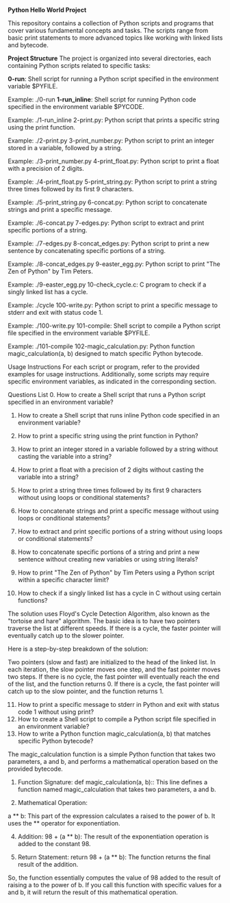 **Python Hello World Project**

This repository contains a collection of Python scripts and programs that cover various fundamental concepts and tasks. The scripts range from basic print statements to more advanced topics like working with linked lists and bytecode.

**Project Structure**
The project is organized into several directories, each containing Python scripts related to specific tasks:

**0-run**: Shell script for running a Python script specified in the environment variable $PYFILE.

Example: ./0-run
**1-run_inline**: Shell script for running Python code specified in the environment variable $PYCODE.

Example: ./1-run_inline
2-print.py: Python script that prints a specific string using the print function.

Example: ./2-print.py
3-print_number.py: Python script to print an integer stored in a variable, followed by a string.

Example: ./3-print_number.py
4-print_float.py: Python script to print a float with a precision of 2 digits.

Example: ./4-print_float.py
5-print_string.py: Python script to print a string three times followed by its first 9 characters.

Example: ./5-print_string.py
6-concat.py: Python script to concatenate strings and print a specific message.

Example: ./6-concat.py
7-edges.py: Python script to extract and print specific portions of a string.

Example: ./7-edges.py
8-concat_edges.py: Python script to print a new sentence by concatenating specific portions of a string.

Example: ./8-concat_edges.py
9-easter_egg.py: Python script to print "The Zen of Python" by Tim Peters.

Example: ./9-easter_egg.py
10-check_cycle.c: C program to check if a singly linked list has a cycle.

Example: ./cycle
100-write.py: Python script to print a specific message to stderr and exit with status code 1.

Example: ./100-write.py
101-compile: Shell script to compile a Python script file specified in the environment variable $PYFILE.

Example: ./101-compile
102-magic_calculation.py: Python function magic_calculation(a, b) designed to match specific Python bytecode.

Usage Instructions
For each script or program, refer to the provided examples for usage instructions. Additionally, some scripts may require specific environment variables, as indicated in the corresponding section.

Questions List
0. How to create a Shell script that runs a Python script specified in an environment variable?

1. How to create a Shell script that runs inline Python code specified in an environment variable?

2. How to print a specific string using the print function in Python?

3. How to print an integer stored in a variable followed by a string without casting the variable into a string?

4. How to print a float with a precision of 2 digits without casting the variable into a string?

5. How to print a string three times followed by its first 9 characters without using loops or conditional statements?

6. How to concatenate strings and print a specific message without using loops or conditional statements?

7. How to extract and print specific portions of a string without using loops or conditional statements?

8. How to concatenate specific portions of a string and print a new sentence without creating new variables or using string literals?

9. How to print "The Zen of Python" by Tim Peters using a Python script within a specific character limit?

10. How to check if a singly linked list has a cycle in C without using certain functions?

  
The solution uses Floyd's Cycle Detection Algorithm, also known as the "tortoise and hare" algorithm. The basic idea is to have two pointers traverse the list at different speeds. If there is a cycle, the faster pointer will eventually catch up to the slower pointer.

Here is a step-by-step breakdown of the solution:

Two pointers (slow and fast) are initialized to the head of the linked list.
In each iteration, the slow pointer moves one step, and the fast pointer moves two steps.
If there is no cycle, the fast pointer will eventually reach the end of the list, and the function returns 0.
If there is a cycle, the fast pointer will catch up to the slow pointer, and the function returns 1.

11. How to print a specific message to stderr in Python and exit with status code 1 without using print?
12.  How to create a Shell script to compile a Python script file specified in an environment variable?
13. How to write a Python function magic_calculation(a, b) that matches specific Python bytecode?

The magic_calculation function is a simple Python function that takes two parameters, a and b, and performs a mathematical operation based on the provided bytecode. 

1. Function Signature:
def magic_calculation(a, b):: This line defines a function named magic_calculation that takes two parameters, a and b.

3. Mathematical Operation:

a ** b: This part of the expression calculates a raised to the power of b. It uses the ** operator for exponentiation.

4. Addition:
98 + (a ** b): The result of the exponentiation operation is added to the constant 98.

5. Return Statement:
return 98 + (a ** b): The function returns the final result of the addition.

So, the function essentially computes the value of 98 added to the result of raising a to the power of b. If you call this function with specific values for a and b, it will return the result of this mathematical operation.
